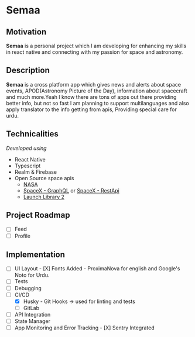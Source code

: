 # Semaa

## Motivation

**Semaa** is a personal project which I am developing for enhancing my skills in react native and connecting with my passion for space and astronomy. 

## Description

**Semaa** is a cross platform app which gives news and alerts about space events, APOD(Astronomy Picture of the Day), information about spacecraft and much more.Yeah I know there are tons of apps out there providing better info, but not so fast I am planning to support multilanguages and also apply translator to the info getting from apis, Providing special care for urdu.

## Technicalities

*Developed using*

- React Native
- Typescript
- Realm & Firebase
- Open Source space apis 
  - [NASA](https://api.nasa.gov/)
  - [SpaceX - GraphQL](https://api.spacex.land/graphql/) or [SpaceX - RestApi](https://github.com/r-spacex/SpaceX-API)
  - [Launch Library 2](https://thespacedevs.com/llapi)


## Project Roadmap

- [ ] Feed
- [ ] Profile

## Implementation 

- [ ] UI Layout
      - [X] Fonts Added - ProximaNova for english and Google's Noto for Urdu.   
- [ ] Tests
- [ ] Debugging
- [ ] CI/CD
     - [X] Husky - Git Hooks -> used for linting and tests
     - [ ] GitLab 
- [ ] API Integration
- [ ] State Manager
- [ ] App Monitoring and Error Tracking
      - [X] Sentry Integrated
